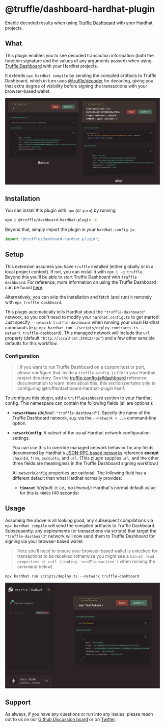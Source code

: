 # @truffle/dashboard-hardhat-plugin

Enable decoded results when using
[Truffle Dashboard](https://trufflesuite.com/docs/truffle/how-to/use-the-truffle-dashboard/)
with your Hardhat projects.

## What

This plugin enables you to see decoded transaction information (both the
function signature and the values of any arguments passed) when using
[Truffle Dashboard](https://trufflesuite.com/docs/truffle/how-to/use-the-truffle-dashboard/)
with your Hardhat projects.

It extends `npx hardhat compile` by sending the compiled artifacts to Truffle
Dashboard, which in turn uses
[@truffle/decoder](https://trufflesuite.com/docs/truffle/codec/modules/_truffle_decoder.html)
for decoding, giving you that extra degree of visibility before signing the
transactions with your browser-based wallet.

![Before and after using the Truffle Dashboard Hardhat plugin](./assets/truffle-dashboard-before-after.jpg)

## Installation

You can install this plugin with `npm` (or `yarn`) by running:

```bash
npm i @truffle/dashboard-hardhat-plugin -D
```

Beyond that, simply import the plugin in your `hardhat.config.js`:

```ts
import "@truffle/dashboard-hardhat-plugin";
```

## Setup

This extension assumes you have `truffle` installed (either globally or in a
local project context). If not, you can install it with `npm i -g truffle`.
Beyond this you'll be able to start Truffle Dashboard with `truffle dashboard`.
For reference, more information on using the Truffle Dashboard can be found
[here](https://trufflesuite.com/docs/truffle/how-to/use-the-truffle-dashboard/).

Alternatively, you can skip the installation and fetch (and run) it remotely
with `npx truffle dashboard`.

This plugin automatically tells Hardhat about the `"truffle-dashboard"` network,
so you don't need to modify your `hardhat.config.ts` to get started! Just
specify `--network truffle-dashboard` when running your usual Hardhat commands
(e.g.
`npx hardhat run ./scripts/deploy-contracts.ts --network truffle-dashboard`).
This managed network will include the `url` property (default
`"http://localhost:24012/rpc"`) and a few other sensible defaults for this
workflow.

### Configuration

> ℹ️ If you want to run Truffle Dashboard on a custom host or port, please
> configure that inside a `truffle-config.js` file in your Hardhat project
> directory. See the
> [truffle-config.js#dashboard](https://trufflesuite.com/docs/truffle/reference/configuration/#dashboard)
> reference documentation to learn more about this; this section pertains only
> to configuring @truffle/dashboard-hardhat-plugin itself.

To configure this plugin, add a `truffleDashboard` section to your Hardhat
config. This namespace can contain the following fields (all are optional):

- **`networkName`** _(default: `"truffle-dashboard"`)_: Specify the name of the
  Truffle Dashboard network, e.g. via the `--network <...>` command-line option.

- **`networkConfig`**: A subset of the usual Hardhat network configuration
  settings.

  You can use this to override managed network behavior for any fields
  documented by Hardhat's
  [JSON-RPC based networks](https://hardhat.org/hardhat-runner/docs/config#json-rpc-based-networks)
  reference **except** `chainId`, `from`, `accounts`, and `url`. (This plugin
  supplies `url`, and the other three fields are meaningless in the Truffle
  Dashboard signing workflow.)

  All `networkConfig` properties are optional. The following field has a
  different default than what Hardhat normally provides:

  - **`timeout`** _(default: `0`; i.e., no timeout)_: Hardhat's normal default
    value for this is `40000` (40 seconds)

## Usage

Assuming the above is all looking good, any subsequent compilations via
`npx hardhat compile` will send the compiled artifacts to Truffle Dashboard.
Subsequently, any deployments (or transactions via scripts) that target the
`"truffle-dashboard"` network will now send them to Truffle Dashboard for
signing via your browser-based wallet.

> Note you'll need to ensure your browser-based wallet is unlocked for
> transactions to be received (otherwise you might see a
> `Cannot read properties of null (reading 'sendTransaction')` when running the
> command below).

```console
npx hardhat run scripts/deploy.ts --network truffle-dashboard
```

![Truffle Dashboard](./assets/truffle-dashboard-screenshot.jpg)

## Support

As always, if you have any questions or run into any issues, please reach out to
us on our
[Github Discussion board](https://github.com/orgs/trufflesuite/discussions) or
on [Twitter](https://twitter.com/trufflesuite).
